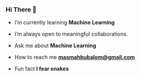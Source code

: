 
###    Hi There 👋

- I’m currently learning **Machine Learning**

- I’m always open to meaningful collaborations.

- Ask me about **Machine Learning**

- How to reach me **masmahbubalom@gmail.com**

- Fun fact **I fear snakes**
